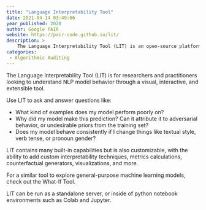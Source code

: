 ```yaml
---
title: "Language Interpretability Tool"
date: 2021-04-14 03:49:06
year_published: 2020
author: Google PAIR
website: https://pair-code.github.io/lit/
description: >
    The Language Interpretability Tool (LIT) is an open-source platform for visualisation and understanding of NLP models.
categories:
 - Algorithmic Auditing
---
```


The Language Interpretability Tool (LIT) is for researchers and practitioners looking to understand NLP model behavior through a visual, interactive, and extensible tool.

Use LIT to ask and answer questions like:

- What kind of examples does my model perform poorly on?
- Why did my model make this prediction? Can it attribute it to adversarial behavior, or undesirable priors from the training set?
- Does my model behave consistently if I change things like textual style, verb tense, or pronoun gender?

LIT contains many built-in capabilities but is also customizable, with the ability to add custom interpretability techniques, metrics calculations, counterfactual generators, visualizations, and more.

For a similar tool to explore general-purpose machine learning models, check out the What-If Tool.

LIT can be run as a standalone server, or inside of python notebook environments such as Colab and Jupyter.
